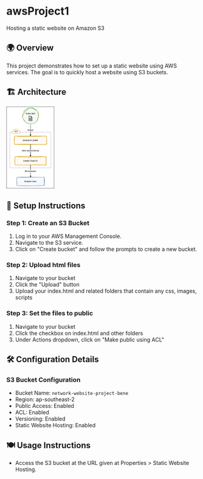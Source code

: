 # awsProject1
Hosting a static website on Amazon S3

## 🌍 Overview
This project demonstrates how to set up a static website using AWS services. The goal is to quickly host a website using S3 buckets.

## 🏗️ Architecture
<img src="https://github.com/tiubenedict/awsProject1/blob/bde448b70d688abb4ca1035a2e5361b1cfbc1fb9/diagram.drawio.png" width="25%">

## 🧱 Setup Instructions
### Step 1: Create an S3 Bucket
1. Log in to your AWS Management Console.
2. Navigate to the S3 service.
3. Click on "Create bucket" and follow the prompts to create a new bucket.
### Step 2: Upload html files
1. Navigate to your bucket
2. Click the "Upload" button
3. Upload your index.html and related folders that contain any css, images, scripts
### Step 3: Set the files to public
1. Navigate to your bucket
2. Click the checkbox on index.html and other folders
3. Under Actions dropdown, click on "Make public using ACL"

## 🛠️ Configuration Details
### S3 Bucket Configuration
- Bucket Name: `network-website-project-bene`
- Region: ap-southeast-2
- Public Access: Enabled
- ACL: Enabled
- Versioning: Enabled
- Static Website Hosting: Enabled

## 🍽️ Usage Instructions
- Access the S3 bucket at the URL given at Properties > Static Website Hosting.
